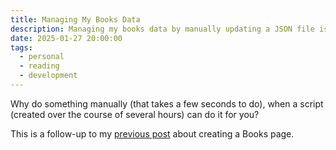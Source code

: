 ```yaml
---
title: Managing My Books Data
description: Managing my books data by manually updating a JSON file is boring. How about a simple CLI instead?
date: 2025-01-27 20:00:00
tags:
  - personal
  - reading
  - development
---
```


Why do something manually (that takes a few seconds to do), when a script (created over the course of several hours) can do it for you?

This is a follow-up to my [previous post](../creating-a-books-page) about creating a Books page.
